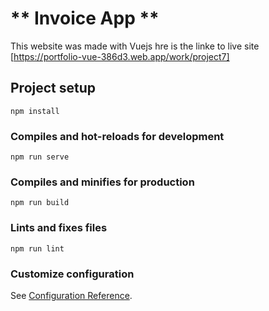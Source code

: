 # ** Invoice App **
This website was made with Vuejs hre is the linke to live site 
[https://portfolio-vue-386d3.web.app/work/project7]
## Project setup
```
npm install
```

### Compiles and hot-reloads for development
```
npm run serve
```

### Compiles and minifies for production
```
npm run build
```

### Lints and fixes files
```
npm run lint
```

### Customize configuration
See [Configuration Reference](https://cli.vuejs.org/config/).
